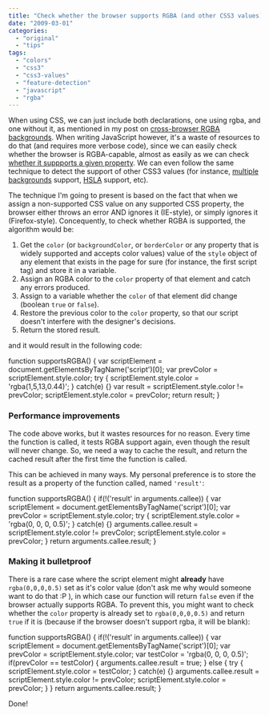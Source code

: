 ```yaml
---
title: "Check whether the browser supports RGBA (and other CSS3 values)"
date: "2009-03-01"
categories: 
  - "original"
  - "tips"
tags: 
  - "colors"
  - "css3"
  - "css3-values"
  - "feature-detection"
  - "javascript"
  - "rgba"
---
```


When using CSS, we can just include both declarations, one using rgba, and one without it, as mentioned in my post on [cross-browser RGBA backgrounds](http://lea.verou.me/2009/02/bulletproof-cross-browser-rgba-backgrounds/). When writing JavaScript however, it's a waste of resources to do that (and requires more verbose code), since we can easily check whether the browser is RGBA-capable, almost as easily as we can check [whether it suppports a given property](http://lea.verou.me/2009/02/check-if-a-css-property-is-supported/). We can even follow the same technique to detect the support of other CSS3 values (for instance, [multiple backgrounds](http://www.css3.info/preview/multiple-backgrounds/) support, [HSLA](http://www.css3.info/preview/hsla/) support, etc).

The technique I'm going to present is based on the fact that when we assign a non-supported CSS value on any supported CSS property, the browser either throws an error AND ignores it (IE-style), or simply ignores it (Firefox-style). Concequently, to check whether RGBA is supported, the algorithm would be:

1. Get the `color` (or `backgroundColor`, or `borderColor` or any property that is widely supported and accepts color values) value of the `style` object of any element that exists in the page for sure (for instance, the first script tag) and store it in a variable.
2. Assign an RGBA color to the `color` property of that element and catch any errors produced.
3. Assign to a variable whether the `color` of that element did change (boolean `true` or `false`).
4. Restore the previous color to the `color` property, so that our script doesn't interfere with the designer's decisions.
5. Return the stored result.

and it would result in the following code:

function supportsRGBA()
{
	var scriptElement = document.getElementsByTagName('script')\[0\];
	var prevColor = scriptElement.style.color;
	try {
		scriptElement.style.color = 'rgba(1,5,13,0.44)';
	} catch(e) {}
	var result = scriptElement.style.color != prevColor;
	scriptElement.style.color = prevColor;
	return result;
}

### Performance improvements

The code above works, but it wastes resources for no reason. Every time the function is called, it tests RGBA support again, even though the result will never change. So, we need a way to cache the result, and return the cached result after the first time the function is called.

This can be achieved in many ways. My personal preference is to store the result as a property of the function called, named `'result'`:

function supportsRGBA()
{
	if(!('result' in arguments.callee))
	{
		var scriptElement = document.getElementsByTagName('script')\[0\];
		var prevColor = scriptElement.style.color;
		try {
			scriptElement.style.color = 'rgba(0, 0, 0, 0.5)';
		} catch(e) {}
		arguments.callee.result = scriptElement.style.color != prevColor;
		scriptElement.style.color = prevColor;
	}
	return arguments.callee.result;
}

### Making it bulletproof

There is a rare case where the script element might **already** have `rgba(0,0,0,0.5)` set as it's color value (don't ask me why would someone want to do that :P ), in which case our function will return `false` even if the browser actually supports RGBA. To prevent this, you might want to check whether the `color` property is already set to `rgba(0,0,0,0.5)` and return `true` if it is (because if the browser doesn't support rgba, it will be blank):

function supportsRGBA()
{
	if(!('result' in arguments.callee))
	{
		var scriptElement = document.getElementsByTagName('script')\[0\];
		var prevColor = scriptElement.style.color;
		var testColor = 'rgba(0, 0, 0, 0.5)';
		if(prevColor == testColor)
		{
			arguments.callee.result = true;
		}
		else
		{
			try {
				scriptElement.style.color = testColor;
			} catch(e) {}
			arguments.callee.result = scriptElement.style.color != prevColor;
			scriptElement.style.color = prevColor;
		}
	}
	return arguments.callee.result;
}

Done!
